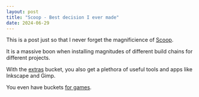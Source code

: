 ```yaml
---
layout: post
title: "Scoop - Best decision I ever made"
date: 2024-06-29
---
```


This is a post just so that I never forget the magnificience of [Scoop](https://scoop.sh/).

It is a massive boon when installing magnitudes of different build chains for different projects.

With the [extras](https://scoop.sh/#/apps?q=%22https%3A%2F%2Fgithub.com%2FScoopInstaller%2FExtras%22) bucket, you also get a plethora of useful tools and apps like Inkscape and Gimp.

You even have buckets [for games](https://scoop.sh/#/apps?q=%22https%3A%2F%2Fgithub.com%2FCalinou%2Fscoop-games%22).
